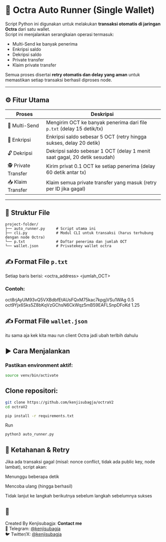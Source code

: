 # 🔁 Octra Auto Runner (Single Wallet)

Script Python ini digunakan untuk melakukan **transaksi otomatis di jaringan Octra** dari satu wallet.  
Script ini menjalankan serangkaian operasi termasuk:

- Multi-Send ke banyak penerima
- Enkripsi saldo
- Dekripsi saldo
- Private transfer
- Klaim private transfer

Semua proses disertai **retry otomatis dan delay yang aman** untuk memastikan setiap transaksi berhasil diproses node.

---

## ⚙️ Fitur Utama

| Proses             | Deskripsi                                                                 |
|--------------------|---------------------------------------------------------------------------|
| 🔁 Multi-Send       | Mengirim OCT ke banyak penerima dari file `p.txt` (delay 15 detik/tx)     |
| 🔐 Enkripsi         | Enkripsi saldo sebesar 5 OCT (retry hingga sukses, delay 20 detik)        |
| 🔓 Dekripsi         | Dekripsi saldo sebesar 1 OCT (delay 1 menit saat gagal, 20 detik sesudah) |
| 🕵️ Private Transfer | Kirim privat 0.1 OCT ke setiap penerima (delay 60 detik antar tx)         |
| 📥 Klaim Transfer   | Klaim semua private transfer yang masuk (retry per ID jika gagal)         |

---

## 📂 Struktur File

```text
project-folder/
├── auto_runner.py     # Script utama ini
├── cli.py             # Modul CLI untuk transaksi (harus terhubung dengan node Octra)
└── p.txt              # Daftar penerima dan jumlah OCT
└── wallet.json        # Privatekey wallet octra
```
## ✍️ Format File `p.txt`
Setiap baris berisi:
<octra_address> <jumlah_OCT>
### Contoh:
oct8rjAyUM93vQ5VXBdbfEtAUsFQxM75kac7kpgjVSu1WAg 0.5  
oct9Yjx6Sks5Z8bKqVzGChsN6CkWqz5mB59EAFLSnpDFoKd 1.25
## ✍️ Format File `wallet.json`
itu sama aja kek kita mau run client Octra jadi ubah terlbih dahulu

## ▶️ Cara Menjalankan

### Pastikan environment aktif:
```bash
source venv/bin/activate
```
## Clone repositori:
```bash
git clone https://github.com/kenjisubagja/octraV2
cd octraV2
```
```bash
pip install -r requirements.txt
```
Run
```bash
python3 auto_runner.py
```
## 📌 Ketahanan & Retry
Jika ada transaksi gagal (misal: nonce conflict, tidak ada public key, node lambat), script akan:

Menunggu beberapa detik

Mencoba ulang (hingga berhasil)

Tidak lanjut ke langkah berikutnya sebelum langkah sebelumnya sukses
## 👤
Created By Kenjisubagja:
**Contact me**  
📨 Telegram: [@kenjisubagja](https://t.me/kenjisubagja)  
🐦 Twitter/X: [@kenjisubagja](https://x.com/kenjisubagja)
